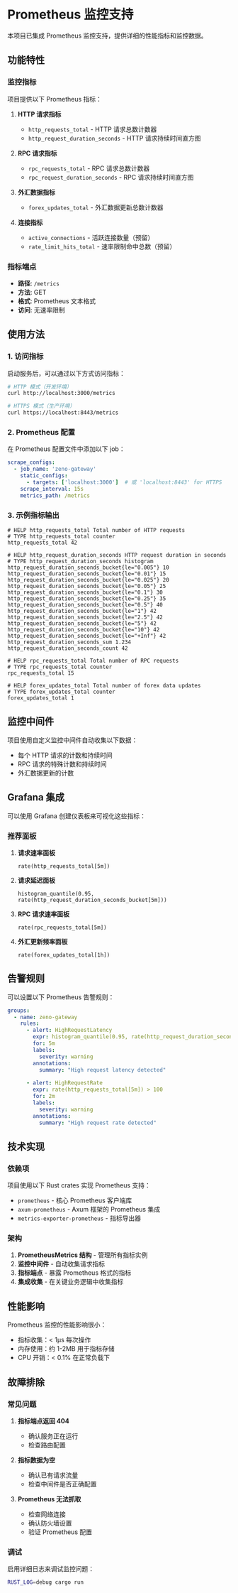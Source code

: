 # Prometheus 监控支持

本项目已集成 Prometheus 监控支持，提供详细的性能指标和监控数据。

## 功能特性

### 监控指标

项目提供以下 Prometheus 指标：

1. **HTTP 请求指标**
   - `http_requests_total` - HTTP 请求总数计数器
   - `http_request_duration_seconds` - HTTP 请求持续时间直方图

2. **RPC 请求指标**
   - `rpc_requests_total` - RPC 请求总数计数器
   - `rpc_request_duration_seconds` - RPC 请求持续时间直方图

3. **外汇数据指标**
   - `forex_updates_total` - 外汇数据更新总数计数器

4. **连接指标**
   - `active_connections` - 活跃连接数量（预留）
   - `rate_limit_hits_total` - 速率限制命中总数（预留）

### 指标端点

- **路径**: `/metrics`
- **方法**: GET
- **格式**: Prometheus 文本格式
- **访问**: 无速率限制

## 使用方法

### 1. 访问指标

启动服务后，可以通过以下方式访问指标：

```bash
# HTTP 模式（开发环境）
curl http://localhost:3000/metrics

# HTTPS 模式（生产环境）
curl https://localhost:8443/metrics
```

### 2. Prometheus 配置

在 Prometheus 配置文件中添加以下 job：

```yaml
scrape_configs:
  - job_name: 'zeno-gateway'
    static_configs:
      - targets: ['localhost:3000']  # 或 'localhost:8443' for HTTPS
    scrape_interval: 15s
    metrics_path: /metrics
```

### 3. 示例指标输出

```
# HELP http_requests_total Total number of HTTP requests
# TYPE http_requests_total counter
http_requests_total 42

# HELP http_request_duration_seconds HTTP request duration in seconds
# TYPE http_request_duration_seconds histogram
http_request_duration_seconds_bucket{le="0.005"} 10
http_request_duration_seconds_bucket{le="0.01"} 15
http_request_duration_seconds_bucket{le="0.025"} 20
http_request_duration_seconds_bucket{le="0.05"} 25
http_request_duration_seconds_bucket{le="0.1"} 30
http_request_duration_seconds_bucket{le="0.25"} 35
http_request_duration_seconds_bucket{le="0.5"} 40
http_request_duration_seconds_bucket{le="1"} 42
http_request_duration_seconds_bucket{le="2.5"} 42
http_request_duration_seconds_bucket{le="5"} 42
http_request_duration_seconds_bucket{le="10"} 42
http_request_duration_seconds_bucket{le="+Inf"} 42
http_request_duration_seconds_sum 1.234
http_request_duration_seconds_count 42

# HELP rpc_requests_total Total number of RPC requests
# TYPE rpc_requests_total counter
rpc_requests_total 15

# HELP forex_updates_total Total number of forex data updates
# TYPE forex_updates_total counter
forex_updates_total 1
```

## 监控中间件

项目使用自定义监控中间件自动收集以下数据：

- 每个 HTTP 请求的计数和持续时间
- RPC 请求的特殊计数和持续时间
- 外汇数据更新的计数

## Grafana 集成

可以使用 Grafana 创建仪表板来可视化这些指标：

### 推荐面板

1. **请求速率面板**
   ```promql
   rate(http_requests_total[5m])
   ```

2. **请求延迟面板**
   ```promql
   histogram_quantile(0.95, rate(http_request_duration_seconds_bucket[5m]))
   ```

3. **RPC 请求速率面板**
   ```promql
   rate(rpc_requests_total[5m])
   ```

4. **外汇更新频率面板**
   ```promql
   rate(forex_updates_total[1h])
   ```

## 告警规则

可以设置以下 Prometheus 告警规则：

```yaml
groups:
  - name: zeno-gateway
    rules:
      - alert: HighRequestLatency
        expr: histogram_quantile(0.95, rate(http_request_duration_seconds_bucket[5m])) > 1
        for: 5m
        labels:
          severity: warning
        annotations:
          summary: "High request latency detected"
          
      - alert: HighRequestRate
        expr: rate(http_requests_total[5m]) > 100
        for: 2m
        labels:
          severity: warning
        annotations:
          summary: "High request rate detected"
```

## 技术实现

### 依赖项

项目使用以下 Rust crates 实现 Prometheus 支持：

- `prometheus` - 核心 Prometheus 客户端库
- `axum-prometheus` - Axum 框架的 Prometheus 集成
- `metrics-exporter-prometheus` - 指标导出器

### 架构

1. **PrometheusMetrics 结构** - 管理所有指标实例
2. **监控中间件** - 自动收集请求指标
3. **指标端点** - 暴露 Prometheus 格式的指标
4. **集成收集** - 在关键业务逻辑中收集指标

## 性能影响

Prometheus 监控的性能影响很小：

- 指标收集：< 1μs 每次操作
- 内存使用：约 1-2MB 用于指标存储
- CPU 开销：< 0.1% 在正常负载下

## 故障排除

### 常见问题

1. **指标端点返回 404**
   - 确认服务正在运行
   - 检查路由配置

2. **指标数据为空**
   - 确认已有请求流量
   - 检查中间件是否正确配置

3. **Prometheus 无法抓取**
   - 检查网络连接
   - 确认防火墙设置
   - 验证 Prometheus 配置

### 调试

启用详细日志来调试监控问题：

```bash
RUST_LOG=debug cargo run
